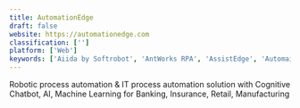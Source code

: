 ```yaml
---
title: AutomationEdge
draft: false 
website: https://automationedge.com
classification: ['']
platform: ['Web']
keywords: ['Aiida by Softrobot', 'AntWorks RPA', 'AssistEdge', 'Automai Robotic Automation Platform', 'Automate', 'Automation Anywhere', 'Be Informed', 'Blue Prism', 'CloudStorm', 'Intradiem', 'Jidoka', 'Kofax Kapow', 'Laserfiche', 'Leo', 'NICE Robotic Automation', 'OpenConnect', 'Oracle Process Cloud', 'Pega Platform', 'ReadSoft', 'Tonkean', 'WinAutomation by Softomotive', 'Workfusion Intelligent Automation Cloud']
---
```

Robotic process automation & IT process automation solution with Cognitive Chatbot, AI, Machine Learning for Banking, Insurance, Retail, Manufacturing